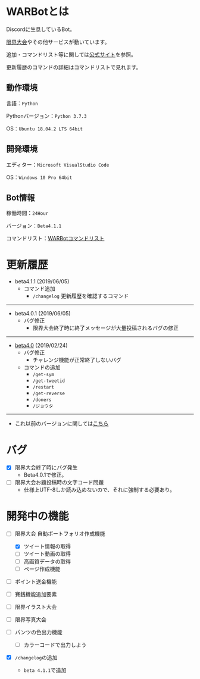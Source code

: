 # WARBotとは
Discordに生息しているBot。

[限界大会](https://apps.m86.work/genkai/)やその他サービスが動いています。

追加・コマンドリスト等に関しては[公式サイト](https://apps.m86.work/warbot/)を参照。

更新履歴のコマンドの詳細はコマンドリストで見れます。

## 動作環境
言語：`Python`

Pythonバージョン：`Python 3.7.3`

OS：`Ubuntu 18.04.2 LTS 64bit`

## 開発環境
エディター：`Microsoft VisualStudio Code`

OS：`Windows 10 Pro 64bit`

## Bot情報
稼働時間：`24Hour`

バージョン：`Beta4.1.1`

コマンドリスト：[WARBotコマンドリスト](https://apps.m86.work/warbot/commandlist.html)

# 更新履歴
- beta4.1.1 (2019/06/05)
  - コマンド追加
    - `/changelog` 更新履歴を確認するコマンド

----

- beta4.0.1 (2019/06/05)
  - バグ修正
    - 限界大会終了時に終了メッセージが大量投稿されるバグの修正

----

- [beta4.0](https://dev.m86.work/notice/post/1.html) (2019/02/24)
  - バグ修正
    - チャレンジ機能が正常終了しないバグ
  - コマンドの追加
    - `/get-sym`
    - `/get-tweetid`
    - `/restart`
    - `/get-reverse`
    - `/doners`
    - `/ジョウタ`

----

- これ以前のバージョンに関しては[こちら](https://scrapbox.io/warbot/%E6%9B%B4%E6%96%B0%E5%B1%A5%E6%AD%B4)

# バグ
- [x] 限界大会終了時にバグ発生
  - Beta4.0.1で修正。
- [ ] 限界大会お題投稿時の文字コード問題
  - 仕様上UTF-8しか読み込めないので、それに強制する必要あり。

# 開発中の機能

- [ ] 限界大会 自動ポートフォリオ作成機能
  - [x] ツイート情報の取得
  - [ ] ツイート動画の取得
  - [ ] 高画質データの取得
  - [ ] ページ作成機能
- [ ] ポイント送金機能
- [ ] 賽銭機能追加要素
- [ ] 限界イラスト大会
- [ ] 限界写真大会

- [ ] パンツの色出力機能
  - [ ] カラーコードで出力しよう
- [x] `/changelog`の追加
  - `beta 4.1.1`で追加